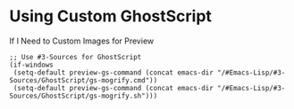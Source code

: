 # Using Custom GhostScript
 If I Need to Custom Images for Preview
 ```elisp
 ;; Use #3-Sources for GhostScript
 (if-windows
  (setq-default preview-gs-command (concat emacs-dir "/#Emacs-Lisp/#3-Sources/GhostScript/gs-mogrify.cmd"))
  (setq-default preview-gs-command (concat emacs-dir "/#Emacs-Lisp/#3-Sources/GhostScript/gs-mogrify.sh")))
 ```
